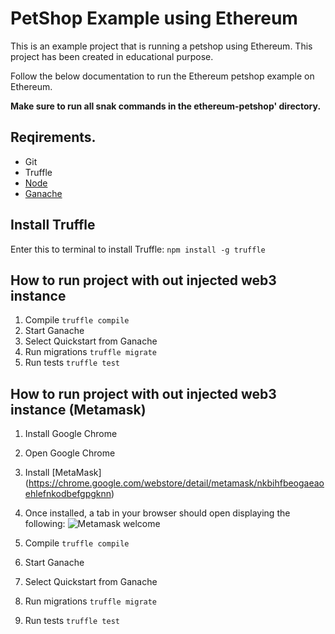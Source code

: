 # PetShop Example using Ethereum
This is an example project that is running a petshop using Ethereum.
This project has been created in educational purpose.

Follow the below documentation to run the Ethereum petshop example on Ethereum.

**Make sure to run all snak commands in the ethereum-petshop' directory.**

## Reqirements.
* Git
* Truffle
* [Node](https://nodejs.org/en/)
* [Ganache](http://truffleframework.com/ganache/)

## Install Truffle
Enter this to terminal to install Truffle:
```npm install -g truffle```

## How to run project with out injected web3 instance
1. Compile ```truffle compile```
2. Start Ganache
3. Select Quickstart from Ganache
3. Run migrations ```truffle migrate```
4. Run tests ```truffle test```

## How to run project with out injected web3 instance (Metamask)
1. Install Google Chrome
2. Open Google Chrome
3. Install [MetaMask] (https://chrome.google.com/webstore/detail/metamask/nkbihfbeogaeaoehlefnkodbefgpgknn)
4. Once installed, a tab in your browser should open displaying the following:
![Metamask welcome](https://truffleframework.com/img/tutorials/pet-shop/metamask-welcome.png)

1. Compile ```truffle compile```
2. Start Ganache
3. Select Quickstart from Ganache
3. Run migrations ```truffle migrate```
4. Run tests ```truffle test```



